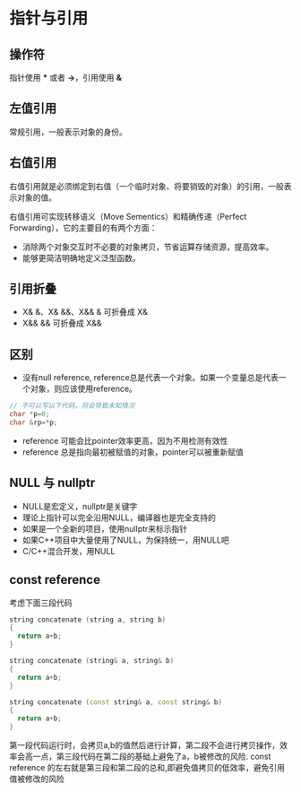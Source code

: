 # 指针与引用

## 操作符

指针使用 __*__ 或者 __->__，引用使用 __&__

## 左值引用

常规引用，一般表示对象的身份。

## 右值引用

右值引用就是必须绑定到右值（一个临时对象、将要销毁的对象）的引用，一般表示对象的值。

右值引用可实现转移语义（Move Sementics）和精确传递（Perfect Forwarding），它的主要目的有两个方面：

- 消除两个对象交互时不必要的对象拷贝，节省运算存储资源，提高效率。
- 能够更简洁明确地定义泛型函数。

## 引用折叠

- X& &、X& &&、X&& & 可折叠成 X&
- X&& && 可折叠成 X&&

## 区别

- 没有null reference, reference总是代表一个对象。如果一个变量总是代表一个对象，则应该使用reference。

```cpp
// 不可以写以下代码，将会导致未知情况
char *p=0;
char &rp=*p;
```

- reference 可能会比pointer效率更高，因为不用检测有效性
- reference 总是指向最初被赋值的对象，pointer可以被重新赋值

## NULL 与 nullptr

- NULL是宏定义，nullptr是关键字
- 理论上指针可以完全沿用NULL，编译器也是完全支持的
- 如果是一个全新的项目，使用nullptr来标示指针
- 如果C++项目中大量使用了NULL，为保持统一，用NULL吧
- C/C++混合开发，用NULL
  
## const reference

考虑下面三段代码

```cpp
string concatenate (string a, string b)
{
  return a+b;
}
```

```cpp
string concatenate (string& a, string& b)
{
  return a+b;
}
```

```cpp
string concatenate (const string& a, const string& b)
{
  return a+b;
}
```

第一段代码运行时，会拷贝a,b的值然后进行计算，第二段不会进行拷贝操作，效率会高一点，第三段代码在第二段的基础上避免了a，b被修改的风险.
const reference 的左右就是第三段和第二段的总和,即避免值拷贝的低效率，避免引用值被修改的风险
